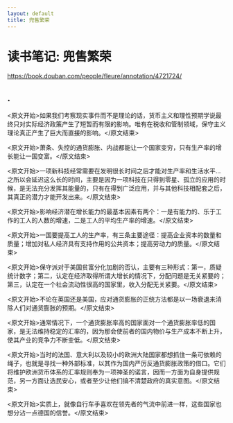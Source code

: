 ```yaml
---
layout: default
title: 兜售繁荣
---
```


# 读书笔记: 兜售繁荣

<https://book.douban.com/people/fleure/annotation/4721724/>
## .

<原文开始>如果我们考察现实事件而不是理论的话，货币主义和理性预期学说最终只对实际经济政策产生了短暂而有限的影响。唯有在税收和管制领域，保守主义理论真正产生了巨大而直接的影响。</原文结束>

<原文开始>萧条、失控的通货膨胀、内战都能让一个国家变穷，只有生产率的增长能让一国变富。</原文结束>

<原文开始>一项新科技经常需要在发明很长时间之后才能对生产率和生活水平... 之所以会延迟这么长的时间，主要是因为一项科技在只得到零星、孤立的应用的时候，是无法充分发挥其能量的，只有在得到广泛应用，并与其他科技相配套之后，其真正的潜力才能开发出来。</原文结束>

<原文开始>影响经济潜在增长能力的最基本因素有两个：一是有能力的、乐于工作的工人的人数的增速，二是工人的平均生产率的增速。</原文结束>

<原文开始>一国要提高工人的生产率，有三条主要途径：提高企业资本的数量和质量；增加对私人经济具有支持作用的公共资本；提高劳动力的质量。</原文结束>

<原文开始>保守派对于美国贫富分化加剧的否认，主要有三种形式：第一，质疑统计数字；第二，认定在经济取得所谓大增长的情况下，分配问题是无关紧要的；第三，认定在一个社会流动性很高的国家里，收入分配无关紧要。</原文结束>

<原文开始>不论在英国还是美国，应对通货膨胀的正统方法都是以一场衰退来消除人们对通货膨胀的预期。</原文结束>

<原文开始>通常情况下，一个通货膨胀率高的国家面对一个通货膨胀率低的国家，是无法维持稳定的汇率的，因为那会使前者的国内物价与生产成本不断上升，使其产业的竞争力不断变低。</原文结束>

<原文开始>当时的法国、意大利以及较小的欧洲大陆国家都想抓住一条可依赖的绳子，也就是寻找一种外部标准，以其作为国内严厉反通货膨胀政策的借口。它们将维护欧洲货币体系的汇率规则奉为一项神圣的诺言，因而一方面为自身提供规范，另一方面让选民安心，或者至少让他们搞不清楚政府的真实意图。</原文结束>

<原文开始>实质上，就像自行车手喜欢在领先者的气流中前进一样，这些国家也想分沾一点德国的信誉。</原文结束>

